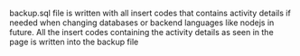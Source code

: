 backup.sql file is written with all insert codes that contains activity details if needed when changing databases or backend languages like nodejs in future.
All the insert codes containing the activity details as seen in the page is written into the backup file
